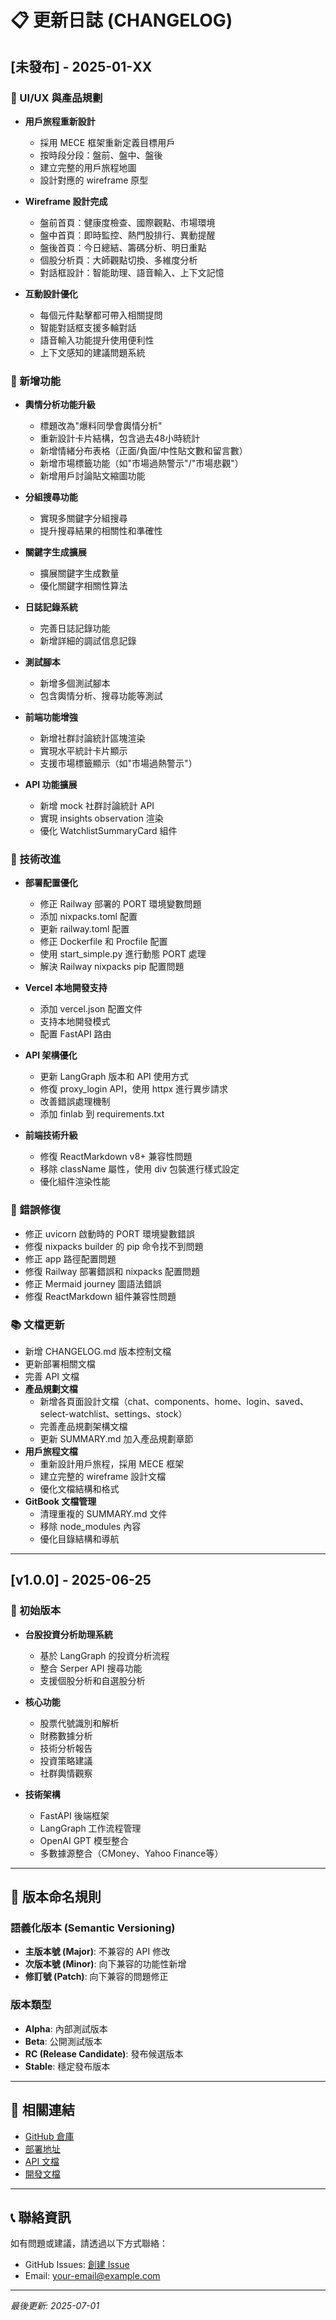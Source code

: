 # 📋 更新日誌 (CHANGELOG)

## [未發布] - 2025-01-XX

### 🎨 UI/UX 與產品規劃
- **用戶旅程重新設計**
  - 採用 MECE 框架重新定義目標用戶
  - 按時段分段：盤前、盤中、盤後
  - 建立完整的用戶旅程地圖
  - 設計對應的 wireframe 原型

- **Wireframe 設計完成**
  - 盤前首頁：健康度檢查、國際觀點、市場環境
  - 盤中首頁：即時監控、熱門股排行、異動提醒
  - 盤後首頁：今日總結、籌碼分析、明日重點
  - 個股分析頁：大師觀點切換、多維度分析
  - 對話框設計：智能助理、語音輸入、上下文記憶

- **互動設計優化**
  - 每個元件點擊都可帶入相關提問
  - 智能對話框支援多輪對話
  - 語音輸入功能提升使用便利性
  - 上下文感知的建議問題系統

### 🚀 新增功能
- **輿情分析功能升級**
  - 標題改為"爆料同學會輿情分析"
  - 重新設計卡片結構，包含過去48小時統計
  - 新增情緒分布表格（正面/負面/中性貼文數和留言數）
  - 新增市場標籤功能（如"市場過熱警示"/"市場悲觀"）
  - 新增用戶討論貼文縮圖功能

- **分組搜尋功能**
  - 實現多關鍵字分組搜尋
  - 提升搜尋結果的相關性和準確性

- **關鍵字生成擴展**
  - 擴展關鍵字生成數量
  - 優化關鍵字相關性算法

- **日誌記錄系統**
  - 完善日誌記錄功能
  - 新增詳細的調試信息記錄

- **測試腳本**
  - 新增多個測試腳本
  - 包含輿情分析、搜尋功能等測試

- **前端功能增強**
  - 新增社群討論統計區塊渲染
  - 實現水平統計卡片顯示
  - 支援市場標籤顯示（如"市場過熱警示"）

- **API 功能擴展**
  - 新增 mock 社群討論統計 API
  - 實現 insights observation 渲染
  - 優化 WatchlistSummaryCard 組件

### 🔧 技術改進
- **部署配置優化**
  - 修正 Railway 部署的 PORT 環境變數問題
  - 添加 nixpacks.toml 配置
  - 更新 railway.toml 配置
  - 修正 Dockerfile 和 Procfile 配置
  - 使用 start_simple.py 進行動態 PORT 處理
  - 解決 Railway nixpacks pip 配置問題

- **Vercel 本地開發支持**
  - 添加 vercel.json 配置文件
  - 支持本地開發模式
  - 配置 FastAPI 路由

- **API 架構優化**
  - 更新 LangGraph 版本和 API 使用方式
  - 修復 proxy_login API，使用 httpx 進行異步請求
  - 改善錯誤處理機制
  - 添加 finlab 到 requirements.txt

- **前端技術升級**
  - 修復 ReactMarkdown v8+ 兼容性問題
  - 移除 className 屬性，使用 div 包裝進行樣式設定
  - 優化組件渲染性能

### 🐛 錯誤修復
- 修正 uvicorn 啟動時的 PORT 環境變數錯誤
- 修復 nixpacks builder 的 pip 命令找不到問題
- 修正 app 路徑配置問題
- 修復 Railway 部署錯誤和 nixpacks 配置問題
- 修正 Mermaid journey 圖語法錯誤
- 修復 ReactMarkdown 組件兼容性問題

### 📚 文檔更新
- 新增 CHANGELOG.md 版本控制文檔
- 更新部署相關文檔
- 完善 API 文檔
- **產品規劃文檔**
  - 新增各頁面設計文檔（chat、components、home、login、saved、select-watchlist、settings、stock）
  - 完善產品規劃架構文檔
  - 更新 SUMMARY.md 加入產品規劃章節
- **用戶旅程文檔**
  - 重新設計用戶旅程，採用 MECE 框架
  - 建立完整的 wireframe 設計文檔
  - 優化文檔結構和格式
- **GitBook 文檔管理**
  - 清理重複的 SUMMARY.md 文件
  - 移除 node_modules 內容
  - 優化目錄結構和導航

---

## [v1.0.0] - 2025-06-25

### 🚀 初始版本
- **台股投資分析助理系統**
  - 基於 LangGraph 的投資分析流程
  - 整合 Serper API 搜尋功能
  - 支援個股分析和自選股分析

- **核心功能**
  - 股票代號識別和解析
  - 財務數據分析
  - 技術分析報告
  - 投資策略建議
  - 社群輿情觀察

- **技術架構**
  - FastAPI 後端框架
  - LangGraph 工作流程管理
  - OpenAI GPT 模型整合
  - 多數據源整合（CMoney、Yahoo Finance等）

---

## 📝 版本命名規則

### 語義化版本 (Semantic Versioning)
- **主版本號 (Major)**: 不兼容的 API 修改
- **次版本號 (Minor)**: 向下兼容的功能性新增
- **修訂號 (Patch)**: 向下兼容的問題修正

### 版本類型
- **Alpha**: 內部測試版本
- **Beta**: 公開測試版本
- **RC (Release Candidate)**: 發布候選版本
- **Stable**: 穩定發布版本

---

## 🔗 相關連結

- [GitHub 倉庫](https://github.com/your-username/ai-chatbot-proxy)
- [部署地址](https://your-app.railway.app)
- [API 文檔](https://your-app.railway.app/docs)
- [開發文檔](docs/README.md)

---

## 📞 聯絡資訊

如有問題或建議，請透過以下方式聯絡：
- GitHub Issues: [創建 Issue](https://github.com/your-username/ai-chatbot-proxy/issues)
- Email: your-email@example.com

---

*最後更新: 2025-07-01* 